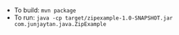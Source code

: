 * To build: `mvn package`
* To run: `java -cp target/zipexample-1.0-SNAPSHOT.jar com.junjaytan.java.ZipExample`
